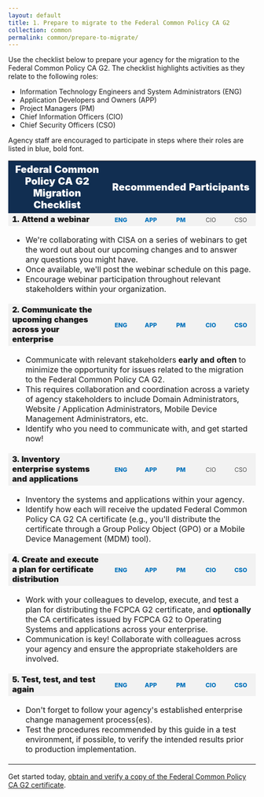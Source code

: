 ```yaml
---
layout: default 
title: 1. Prepare to migrate to the Federal Common Policy CA G2
collection: common
permalink: common/prepare-to-migrate/
---
```

 

Use the checklist below to prepare your agency for the migration to the Federal Common Policy CA G2.  The checklist highlights activities as they relate to the following roles:
- Information Technology Engineers and System Administrators (ENG)
- Application Developers and Owners (APP)
- Project Managers (PM)
- Chief Information Officers (CIO)
- Chief Security Officers (CSO)

Agency staff are encouraged to participate in steps where their roles are listed in blue, bold font.


<style>
.title {font-size: 20px; color: white; background-color: #112e51; font-weight: 900;}
.header {text-align: center; font-size: 20px; color: white; background-color: #112e51; font-weight: 900;}

.what {  text-align: left; font-weight: 900; background-color: #f2f2f2; font size="5";}
.who { text-align: center; min-width: 55px; max-width: 55px; font-size: 12px; font-weight: 300; padding: 3px; background-color: #f2f2f2;}
#whoactive { font-weight: 800; color: #0071bc; }
</style>

<table>
 <col width="400">
 <col width="200">

 <tr>
  <th colspan="2" class="title">Federal Common Policy CA G2 Migration Checklist</th>
  <th colspan="5" class="header">Recommended Participants</th>
 </tr>

 <tr>
  <td colspan="2" class="what">1. Attend a webinar</td>
  <td class="who" id="whoactive">ENG</td>
  <td class="who" id="whoactive">APP</td>
  <td class="who" id="whoactive">PM</td>
  <td class="who">CIO</td>
  <td class="who">CSO</td>
 </tr>

<tr>
  <td colspan="7" class="desc">
  <ul>
	<li>We're collaborating with CISA on a series of webinars to get the word out about our upcoming changes and to answer any questions you might have. </li>
	<li>Once available, we'll post the webinar schedule on this page.</li>
	<li>Encourage webinar participation throughout relevant stakeholders within your organization.</li>
  </ul>
  </td>
</tr>

 <tr>
  <td colspan="2" class="what">2. Communicate the upcoming changes across your enterprise</td>
  <td class="who" id="whoactive">ENG</td>
  <td class="who" id="whoactive">APP</td>
  <td class="who" id="whoactive">PM</td>
  <td class="who" id="whoactive">CIO</td>
  <td class="who" id="whoactive">CSO</td>
 </tr>

<tr>
  <td colspan="7" class="desc">
  <ul>
	<li>Communicate with relevant stakeholders <strong>early and often</strong> to minimize the opportunity for issues related to the migration to the Federal Common Policy CA G2.</li>
	<li>This requires collaboration and coordination across a variety of agency stakeholders to include Domain Administrators, Website / Application Administrators, Mobile Device Management Administrators, etc. </li>
	<li>Identify who you need to communicate with, and get started now!</li>

  </ul>
  </td>
</tr>


 <tr>
  <td colspan="2" class="what">3. Inventory enterprise systems and applications</td>
  <td class="who" id="whoactive">ENG</td>
  <td class="who" id="whoactive">APP</td>
  <td class="who" id="whoactive">PM</td>
  <td class="who">CIO</td>
  <td class="who">CSO</td>
 </tr>

<tr>
  <td colspan="7" class="desc">
  <ul>
	<li>Inventory the systems and applications within your agency.</li>
	<li>Identify how each will receive the updated Federal Common Policy CA G2 CA certificate (e.g., you'll distribute the certificate through a Group Policy Object (GPO) or a Mobile Device Management (MDM) tool).</li>
  </ul>
  </td>
</tr>

 <tr>
  <td colspan="2" class="what">4. Create and execute a plan for certificate distribution</td>
  <td class="who" id="whoactive">ENG</td>
  <td class="who" id="whoactive">APP</td>
  <td class="who" id="whoactive">PM</td>
  <td class="who" id="whoactive">CIO</td>
  <td class="who" id="whoactive">CSO</td>
 </tr>

<tr>
  <td colspan="7" class="desc">
  <ul>
	<li>Work with your colleagues to develop, execute, and test a plan for distributing the FCPCA G2 certificate, and <b>optionally</b> the CA certificates issued by FCPCA G2 to Operating Systems and applications across your enterprise.</li>
	<li>Communication is key! Collaborate with colleagues across your agency and ensure the appropriate stakeholders are involved.</li> 
  </ul>
  </td>
</tr>

 <tr>
  <td colspan="2" class="what">5. Test, test, and test again</td>
  <td class="who" id="whoactive">ENG</td>
  <td class="who" id="whoactive">APP</td>
  <td class="who" id="whoactive">PM</td>
  <td class="who" id="whoactive">CIO</td>
  <td class="who" id="whoactive">CSO</td>
 </tr>

<tr>
  <td colspan="7" class="desc">
  <ul>
	<li>Don't forget to follow your agency's established enterprise change management process(es). </li>
	<li>Test the procedures recommended by this guide in a test environment, if possible, to verify the intended results prior to production implementation. </li>
  </ul>
  </td>
</tr>


</table>

Get started today, [obtain and verify a copy of the Federal Common Policy CA G2 certificate]({{site.baseurl}}/common/obtain-and-verify/).
